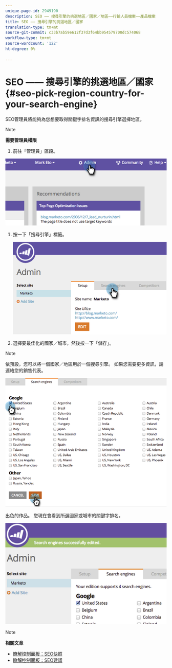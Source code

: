 ```yaml
---
unique-page-id: 2949190
description: SEO —— 搜尋引擎的挑選地區／國家／地區——行銷人員檔案——產品檔案
title: SEO —— 搜尋引擎的挑選地區／國家
translation-type: tm+mt
source-git-commit: c33b7ab59e612f37d3f64bb954579700dc574068
workflow-type: tm+mt
source-wordcount: '122'
ht-degree: 0%

---
```



# SEO —— 搜尋引擎的挑選地區／國家 {#seo-pick-region-country-for-your-search-engine}

SEO管理員將能夠為您想要取得關鍵字排名資訊的搜尋引擎選擇地區。

>[!NOTE]
>
>**需要管理員權限**

1. 前往「管理員」區段。

![](assets/image2014-9-17-21-3a6-3a43.png)

1. 按一下「搜尋引擎」標籤。

   ![](assets/image2014-9-17-21-3a7-3a25.png)

1. 選擇要最佳化的國家／城市，然後按一下「儲存」。

>[!NOTE]
>
>依預設，您可以將一個國家／地區用於一個搜尋引擎。 如果您需要更多資訊，請連絡您的銷售代表。

![](assets/image2014-9-17-21-3a8-3a8.png)

出色的作品。 您現在會看到所選國家或城市的關鍵字排名。

![](assets/image2014-9-17-21-3a8-3a15.png)

>[!NOTE]
>
>**相關文章**
>
>* [瞭解控制面板：SEO快照](understanding-the-seo-dashboard-seo-snapshot.md)
>* [瞭解控制面板：SEO建議](understanding-the-seo-dashboard-seo-recommendations.md)

>



